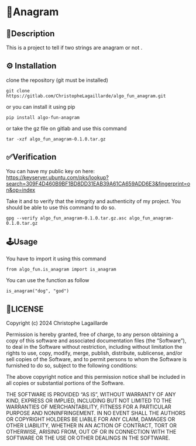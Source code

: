 # 🚀Anagram

## 📄Description

This is a project to tell if two strings are
anagram or not .

## ⚙️ Installation

clone the repository (git must be installed)
```
git clone https://gitlab.com/ChristopheLagaillarde/algo_fun_anagram.git 
```
or you can install it using pip

```
pip install algo-fun-anagram
```

or take the gz file on gitlab and use this command

```
tar -xzf algo_fun_anagram-0.1.0.tar.gz
```

## ✅Verification

You can have my public key on here: 
https://keyserver.ubuntu.com/pks/lookup?search=309F4D460B9BF1BD8DD31EAB39A61CA659ADD6E3&fingerprint=on&op=index

Take it and to verify that the integrity and authenticity of my project. You should be able to use this command to do so. 

```
gpg --verify algo_fun_anagram-0.1.0.tar.gz.asc algo_fun_anagram-0.1.0.tar.gz
```

## 🕹️Usage

You have to import it using this command

```
from algo_fun.is_anagram import is_anagram
```

You can use the function as follow

```
is_anagram("dog", "god")
```

## 📝LICENSE
Copyright (c) 2024 Christophe Lagaillarde 

Permission is hereby granted, free of charge, to any person obtaining a copy of this software and associated documentation files (the “Software”), to deal in the Software without restriction, including without limitation the rights to use, copy, modify, merge, publish, distribute, sublicense, and/or sell copies of the Software, and to permit persons to whom the Software is furnished to do so, subject to the following conditions:

The above copyright notice and this permission notice shall be included in all copies or substantial portions of the Software.

THE SOFTWARE IS PROVIDED “AS IS”, WITHOUT WARRANTY OF ANY KIND, EXPRESS OR IMPLIED, INCLUDING BUT NOT LIMITED TO THE WARRANTIES OF MERCHANTABILITY, FITNESS FOR A PARTICULAR PURPOSE AND NONINFRINGEMENT. IN NO EVENT SHALL THE AUTHORS OR COPYRIGHT HOLDERS BE LIABLE FOR ANY CLAIM, DAMAGES OR OTHER LIABILITY, WHETHER IN AN ACTION OF CONTRACT, TORT OR OTHERWISE, ARISING FROM, OUT OF OR IN CONNECTION WITH THE SOFTWARE OR THE USE OR OTHER DEALINGS IN THE SOFTWARE.
